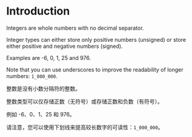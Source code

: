 # Introduction

Integers are whole numbers with no decimal separator.

Integer types can either store only positive numbers (unsigned) or store either positive and negative numbers (signed).

Examples are -6, 0, 1, 25 and 976.

Note that you can use underscores to improve the readability of longer numbers: `1_000_000`.

整数是没有小数分隔符的整数。

整数类型可以仅存储正数（无符号）或存储正数和负数（有符号）。

例如 -6、0、1、25 和 976。

请注意，您可以使用下划线来提高较长数字的可读性：`1_000_000`。
